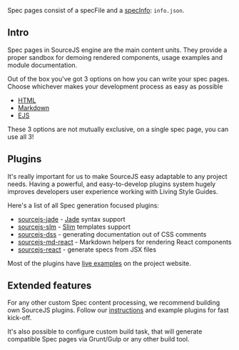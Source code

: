 Spec pages consist of a specFile and a [specInfo](docs/spec-json): `info.json`.

## Intro

Spec pages in SourceJS engine are the main content units. They provide a proper sandbox for demoing rendered components, usage examples and module documentation.

Out of the box you've got 3 options on how you can write your spec pages. Choose whichever makes your development process as easy as possible

* [HTML](/docs/spec-html/)
* [Markdown](/docs/spec-markdown/)
* [EJS](/docs/spec-ejs/)

These 3 options are not mutually exclusive, on a single spec page, you can use all 3!

## Plugins

It's really important for us to make SourceJS easy adaptable to any project needs. Having a powerful, and easy-to-develop plugins system hugely improves developers user experience working with Living Style Guides.

Here's a list of all Spec generation focused plugins:

* [sourcejs-jade](https://github.com/sourcejs/sourcejs-jade) - [Jade](http://jade-lang.com/) syntax support
* [sourcejs-slm](https://github.com/venticco/sourcejs-slm) - [Slim](http://slim-lang.com/) templates support
* [sourcejs-dss](http://github.com/sourcejs/sourcejs-contrib-dss) - generating documentation out of CSS comments
* [sourcejs-md-react](https://github.com/mik01aj/sourcejs-md-react) - Markdown helpers for rendering React components
* [sourcejs-react](https://github.com/szarouski/sourcejs-react) - generate specs from JSX files

Most of the plugins have [live examples](http://sourcejs.com/specs/example-specs-showcase/) on the project website.

## Extended features

For any other custom Spec content processing, we recommend building own SourceJS plugins. Follow our [instructions](/docs/api/plugins/) and example plugins for fast kick-off.

It's also possible to configure custom build task, that will generate compatible Spec pages via Grunt/Gulp or any other build tool.
